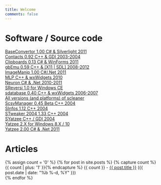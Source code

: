 ```yaml
---
title: Welcome
comments: false
---
```

<h1>Software / Source code</h1>
<a href="/baseconvertor/">BaseConvertor 1.00 C# &amp; Silverlight 2011</a><br/>
<a href="/contacts">Contacts 0.92 C++ &amp; GDI 2003-2004</a><br/>
<a href="/clipboards">Clipboards 0.13 C# &amp; WinForms 2011</a><br/>
<a href="https://github.com/jmfrouin/gbemu">gbEmu 0.59 C++ &amp; [X11 | SDL] 2008-2012</a><br/>
<a href="/imagemanip">ImageManip 1.00 C#/.Net 2011</a><br/>
<a href="/mlp">MLP C++ &amp; wxWidgets 2010</a><br/>
<a href="/neuron">Neuron C# &amp; .Net 2010-2011</a><br/>
<a href="/reversi">SReversi 1.0 for Windows CE</a><br/>
<a href="https://github.com/jmfrouin/sdatabase">sdatabase 0.40 C++ &amp; wxWidgets 2006-2007</a><br/>
<a href="/scleaner">All versions (and platforms) of scleaner</a><br/>
<a href="/scsvmanager">ScsvManager 0.45 Beta C++ 2004</a><br/>
<a href="/sinfos">SInfos 1.12 C++ 2004</a><br/>
<a href="/stweaker">STweaker 2004 1.33 C++ 2004</a><br/>
<a href="/syatzee">SYatzee C++ / GDI 2004</a><br/>
<a href="/yatzee2">Yatzee 2.X for Windows 8.X / 10</a><br/>
<a href="/yatzee">Yatzee 2.00 C# &amp; .Net 2011</a><br/>
<h1>Articles</h1>
<div class="row">
  {% assign count = '0' %}
  {% for post in site.posts %}
        {% capture count %}{{ count | plus: '1' }}{% endcapture %}
        {{ count }} - <a class="post-link" href="{{ post.url | prepend: site.baseurl }}">{{ post.title }}</a> 
        (<span class="post-meta">{{ post.date | date: "%b %-d, %Y" }}</span>)<br/>
  {% endfor %}
</div>
